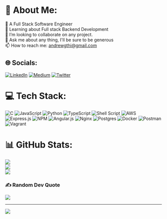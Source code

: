 # 💫 About Me:
🔭 A Full Stack Software Engineer<br>🌱 Learning about Full stack Backend Development<br>👯 I’m looking to collaborate on any project.<br>💬 Ask me about any thing, I'll be sure to be generous<br>📫 How to reach me: andrewgthi@gmail.com


## 🌐 Socials:
[![LinkedIn](https://img.shields.io/badge/LinkedIn-%230077B5.svg?logo=linkedin&logoColor=white)](https://linkedin.com/in/andrew-githinji) [![Medium](https://img.shields.io/badge/Medium-12100E?logo=medium&logoColor=white)](https://medium.com/@andrewgthi) [![Twitter](https://img.shields.io/badge/Twitter-%231DA1F2.svg?logo=Twitter&logoColor=white)](https://twitter.com/@Andrew_Gith) 

# 💻 Tech Stack:
![C](https://img.shields.io/badge/c-%2300599C.svg?style=plastic&logo=c&logoColor=white) ![JavaScript](https://img.shields.io/badge/javascript-%23323330.svg?style=plastic&logo=javascript&logoColor=%23F7DF1E) ![Python](https://img.shields.io/badge/python-3670A0?style=plastic&logo=python&logoColor=ffdd54) ![TypeScript](https://img.shields.io/badge/typescript-%23007ACC.svg?style=plastic&logo=typescript&logoColor=white) ![Shell Script](https://img.shields.io/badge/shell_script-%23121011.svg?style=plastic&logo=gnu-bash&logoColor=white) ![AWS](https://img.shields.io/badge/AWS-%23FF9900.svg?style=plastic&logo=amazon-aws&logoColor=white) ![Express.js](https://img.shields.io/badge/express.js-%23404d59.svg?style=plastic&logo=express&logoColor=%2361DAFB) ![NPM](https://img.shields.io/badge/NPM-%23000000.svg?style=plastic&logo=npm&logoColor=white) ![Angular.js](https://img.shields.io/badge/angular.js-%23E23237.svg?style=plastic&logo=angularjs&logoColor=white) ![Nginx](https://img.shields.io/badge/nginx-%23009639.svg?style=plastic&logo=nginx&logoColor=white) ![Postgres](https://img.shields.io/badge/postgres-%23316192.svg?style=plastic&logo=postgresql&logoColor=white) ![Docker](https://img.shields.io/badge/docker-%230db7ed.svg?style=plastic&logo=docker&logoColor=white) ![Postman](https://img.shields.io/badge/Postman-FF6C37?style=plastic&logo=postman&logoColor=white) ![Vagrant](https://img.shields.io/badge/vagrant-%231563FF.svg?style=plastic&logo=vagrant&logoColor=white)
# 📊 GitHub Stats:
![](https://github-readme-stats.vercel.app/api?username=AndrewGithinji&theme=radical&hide_border=false&include_all_commits=true&count_private=false)<br/>
![](https://github-readme-streak-stats.herokuapp.com/?user=AndrewGithinji&theme=radical&hide_border=false)<br/>
![](https://github-readme-stats.vercel.app/api/top-langs/?username=AndrewGithinji&theme=radical&hide_border=false&include_all_commits=true&count_private=false&layout=compact)

### ✍️ Random Dev Quote
![](https://quotes-github-readme.vercel.app/api?type=horizontal&theme=radical)

---
[![](https://visitcount.itsvg.in/api?id=AndrewGithinji&icon=9&color=5)](https://visitcount.itsvg.in)

<!-- Proudly created with GPRM ( https://gprm.itsvg.in ) -->
